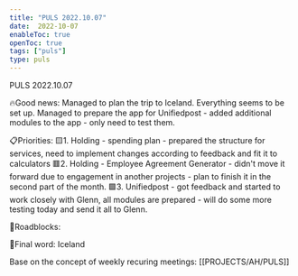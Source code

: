 ```yaml
---
title: "PULS 2022.10.07"
date:  2022-10-07
enableToc: true
openToc: true
tags: ["puls"]
type: puls
---
```


PULS  2022.10.07

🔥Good news:
Managed to plan the trip to Iceland. Everything seems to be set up.
Managed to prepare the app for Unifiedpost - added additional modules to the app - only need to test them.

📋Priorities:
🟨1. Holding - spending plan - prepared the structure for services, need to implement changes according to feedback and fit it to calculators
🟥2. Holding - Employee Agreement Generator - didn't move it forward due to engagement in another projects - plan to finish it in the second part of the month.
🟩3. Unifiedpost - got feedback and started to work closely with Glenn, all modules are prepared - will do some more testing today and send it all to Glenn.

🛑Roadblocks:

🧠Final word:
Iceland

Base on the concept of weekly recuring meetings: [[PROJECTS/AH/PULS]]
